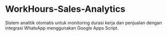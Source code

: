 # WorkHours-Sales-Analytics
Sistem analitik otomatis untuk monitoring durasi kerja dan penjualan dengan integrasi WhatsApp menggunakan Google Apps Script.
